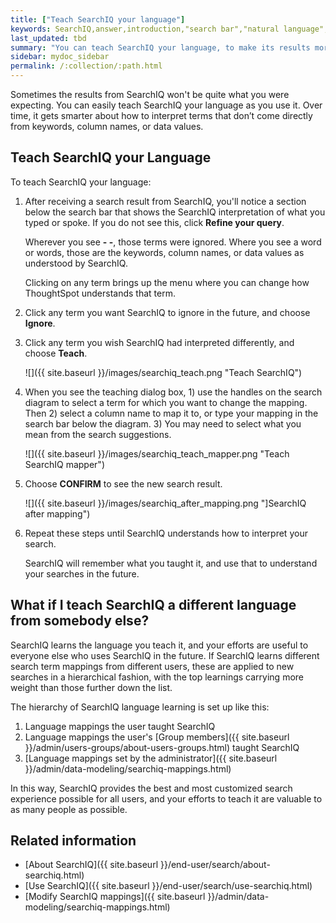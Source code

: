 ```yaml
---
title: ["Teach SearchIQ your language"]
keywords: SearchIQ,answer,introduction,"search bar","natural language",teach,mapping
last_updated: tbd
summary: "You can teach SearchIQ your language, to make its results more accurate."
sidebar: mydoc_sidebar
permalink: /:collection/:path.html
---
```


Sometimes the results from SearchIQ won't be quite what you were expecting. You can easily teach SearchIQ your language as you use it. Over time, it gets smarter about how to interpret terms that don’t come directly from keywords, column names, or data values.

## Teach SearchIQ your Language

To teach SearchIQ your language:

1. After receiving a search result from SearchIQ, you'll notice a section below the search bar that shows the SearchIQ interpretation of what you typed or spoke. If you do not see this, click **Refine your query**.

   Wherever you see **- -**, those terms were ignored. Where you see a word or words, those are the keywords, column names, or data values as understood by SearchIQ.

   Clicking on any term brings up the menu where you can change how ThoughtSpot understands that term.

2. Click any term you want SearchIQ to ignore in the future, and choose **Ignore**.

3. Click any term you wish SearchIQ had interpreted differently, and choose **Teach**.

   ![]({{ site.baseurl }}/images/searchiq_teach.png "Teach SearchIQ")

4. When you see the teaching dialog box, 1) use the handles on the search diagram to select a term for which you want to change the mapping. Then 2) select a column name to map it to, or type your mapping in the search bar below the diagram. 3) You may need to select what you mean from the search suggestions.

   ![]({{ site.baseurl }}/images/searchiq_teach_mapper.png "Teach SearchIQ mapper")

5. Choose **CONFIRM** to see the new search result.

   ![]({{ site.baseurl }}/images/searchiq_after_mapping.png "]SearchIQ after mapping")

6. Repeat these steps until SearchIQ understands how to interpret your search.

   SearchIQ will remember what you taught it, and use that to understand your searches in the future.

## What if I teach SearchIQ a different language from somebody else?

SearchIQ learns the language you teach it, and your efforts are useful to everyone else who uses SearchIQ in the future. If SearchIQ learns different search term mappings from different users, these are applied to new searches in a hierarchical fashion, with the top learnings carrying more weight than those further down the list.

The hierarchy of SearchIQ language learning is set up like this:

1. Language mappings the user taught SearchIQ
2. Language mappings the user's [Group members]({{ site.baseurl }}/admin/users-groups/about-users-groups.html) taught SearchIQ
3. [Language mappings set by the administrator]({{ site.baseurl }}/admin/data-modeling/searchiq-mappings.html)

In this way, SearchIQ provides the best and most customized search experience possible for all users, and your efforts to teach it are valuable to as many people as possible.

## Related information

-   [About SearchIQ]({{ site.baseurl }}/end-user/search/about-searchiq.html)
-   [Use SearchIQ]({{ site.baseurl }}/end-user/search/use-searchiq.html)
-   [Modify SearchIQ mappings]({{ site.baseurl }}/admin/data-modeling/searchiq-mappings.html)
